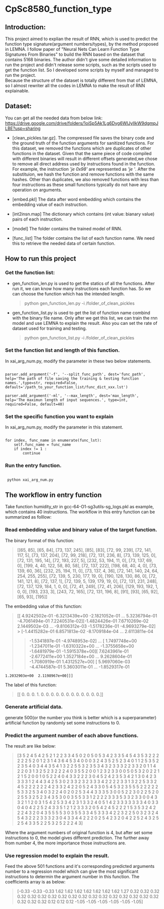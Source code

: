 # CpSc8580_function_type

## Introduction:

This project aimed to explian the result of RNN, which is used to predict the
function type signature(argument numbers/types), by the method proposed in LEMNA.
I follow paper of "Neural Nets Can Learn Function Type Signatures From Binaries"
to build the RNN based on the dataset that contains 5168 binaries. The author
didn't give some detailed information to run the project and didn't release some
scripts, such as the scripts used to get the function list.
So I developed some scripts by myself and managed to run the project. <br />
Because the structure of the dataset is totally different from that of LEMNA, so
I almost rewriter all the codes in LEMNA to make the result of RNN explainable.

## Dataset:

You can get all the needed data from below link:
https://drive.google.com/drive/folders/1oiSp5Ak1Lg6Dyg6WIJylIkW9dgmpJLBE?usp=sharing

- [clean_pickles.tar.gz]. The compressed file saves the binary code and the ground truth of the function arguments for sanitized functions. For this dataset, we removed the functions which are duplicates of other functions in the dataset. Given that the same piece of code compiled with different binaries will result in different offsets generated,we chose to remove all direct address used by instructions found in the function. For example, the instruction _'je 0x98'_ are represented as _'je '_. After the substituion, we hash the function and remove functions with the same hashes. Other than duplicates, we also removed functions with less than four instructions as these small functions typically do not have any operation on arguments.

- [embed.pkl] The data after word embedding which contains the embedding value
  of each instruction.

- [int2insn.map] The dictionary which contains (int value: bianary value) pairs
  of each instruction.

- [model] The folder contains the trained model of RNN.

- [func_list] The folder contains the list of each function name. We need this
  to retrieve the needed data of certain function.

## How to run this project

### Get the function list:

- gen_function_len.py is used to get the statics of all the functions. After
  run it, we can know how many instructions each function has. So we can choose
  the function which has the intended length.<br />

  > python gen_function_len.py -i /folder_of_clean_pickles

  <!-- > python gen_function_len.py -i /Users/tarus/OnlyInMac/dataset/eklavya/clean_pickles -->

- gen_function_list.py is used to get the list of function name combind with
  the binary file name. Only after we get this list, we can train the rnn model
  and use LEMNA to explain the result.
  Also you can set the rate of dataset used for training and testing.<br />
  > python gen_function_list.py -i /folder_of_clean_pickles
  <!-- > python gen_function_list.py -i /Users/tarus/OnlyInMac/dataset/eklavya/clean_pickles -->

### Set the function list and length of this function.

In xai_arg_num.py, modify the parameter in these two below statements.

<pre><code>
parser.add_argument('-f', '--split_func_path', dest='func_path', help='The path of file saving the training & testing function names.',type=str, required=False, default='/path_to_your_function_list/func_dict_xxx.lst')

parser.add_argument('-ml', '--max_length', dest='max_length', help='The maximun length of input sequences.', type=int, required=False, default=40)
</code></pre>

### Set the specific function you want to explain

In xai_arg_num.py, modify the parameter in this statement.

<pre><code>
for index, func_name in enumerate(func_lst):
    self.func_name = func_name
    if index != 1 :
        continue
</code></pre>

### Run the entry function.

<pre><code>
 python xai_arg_num.py
</code></pre>

## The workflow in entry function

Take function humidity_str in gcc-64-O1-sg3utils-sg_logs.pkl as example, which
contains 40 instructions.
The workflow in this entry function can be summarized as folllow:

### Read embedding value and binary value of the target function.<br />

The binary format of this function:

> [[65, 85], [65, 84], [73, 137, 245], [85], [83], [72, 99, 239], [72, 141, 117, 5], [73, 137, 204], [72, 99, 218], [72, 131, 236, 8], [73, 139, 125, 0], [72, 131, 195, 14], [72, 193, 227, 5], [232, 53, 194, 11, 0], [73, 137, 69, 0], [199, 4, 40, 122, 58, 80, 58], [72, 137, 222], [198, 68, 40, 4, 0], [73, 139, 60, 36], [232, 25, 194, 11, 0], [73, 137, 4, 36], [72, 141, 140, 24, 64, 254, 255, 255], [72, 139, 5, 230, 177, 19, 0], [190, 128, 130, 86, 0], [72, 141, 121, 8], [72, 137, 1], [72, 139, 5, 139, 179, 19, 0], [72, 131, 231, 248], [72, 137, 129, 184, 1, 0, 0], [72, 41, 249], [72, 41, 206], [129, 193, 192, 1, 0, 0], [193, 233, 3], [243, 72, 165], [72, 131, 196, 8], [91], [93], [65, 92], [65, 93], [195]]

The embedding value of this function:

> [[ 4.9242502e-01 -6.3213439e+00 -2.1821052e-01 ... 5.3236794e-01
> -4.7061494e-01 7.2240531e-02][-1.4824426e-01 7.6710269e-02 2.1449502e-03 ... -9.8106312e-03 -1.5178236e-01 -4.9693279e-02] > [-1.4415282e-01 6.8571813e-02 -8.1709184e-04 ... 2.6113811e-04
> > -1.5341897e-01 -4.9748953e-02]
> ...
> [ 1.7497748e+00 -1.2347011e-01 -1.6310322e+00 ... -1.3755658e+00
> -1.6481979e-01 -1.5915378e+00][ 7.6243961e-01 -2.6772411e+00 1.3527184e+00 ... 9.2628604e-01 -1.7080919e-01 1.4312527e+00]
> [ 5.9697060e-03 -4.4744587e-01 5.3603011e-01 ... -1.8529317e-01

    1.2032903e+00  2.1198967e+00]]]

The label of this function:

> [[ 0. 0. 0. 1. 0. 0. 0. 0. 0. 0. 0. 0. 0. 0. 0. 0.]]

### Generate artificial data.

generate 500(or the number you think is better which is a superparameter) artificial function by randomly set some instructions to 0.

### Predict the argument number of each above functions.

The result are like below:

> [3 5 2 4 5 4 2 5 2 1 2 2 3 3 4 5 0 2 0 5 0 5 3 4 2 3 3 5 4 5 4 3 5 3 2 2 2
> 2 2 2 5 2 0 1 2 3 1 4 3 6 4 5 3 4 0 0 0 3 2 4 3 5 2 5 2 3 4 0 1 1 2 5 3 5
> 2 2 3 5 4 0 3 4 4 3 5 4 1 3 2 2 5 5 3 2 3 5 3 4 3 2 3 3 3 2 2 3 3 2 0 1 1
> 4 2 2 0 3 1 3 2 5 2 3 2 2 2 4 0 3 5 5 2 0 0 1 2 3 2 3 3 0 0 5 0 5 3 2 0 2
> 2 1 2 1 5 2 0 0 1 0 5 2 2 4 0 4 3 3 2 2 2 3 0 4 5 2 4 2 3 5 3 4 2 1 3 0 4
> 2 3 3 3 3 1 2 4 4 3 4 2 5 3 0 2 3 3 2 3 2 3 3 3 4 2 2 2 2 3 3 1 3 2 2 5 3
> 3 2 4 5 2 2 2 2 2 2 4 2 3 3 2 4 2 2 0 5 2 4 3 3 0 5 4 5 3 2 3 5 5 5 2 2 2
> 2 2 5 3 3 2 5 3 4 0 3 2 2 4 0 2 0 2 5 3 4 4 3 3 3 5 3 0 0 5 2 2 3 0 2 2 5
> 2 0 2 5 5 3 2 5 2 3 4 3 5 3 0 0 3 5 5 3 3 1 2 2 2 2 3 3 3 5 3 3 2 3 3 0 0
> 4 3 3 2 1 1 2 0 3 1 5 4 2 5 3 3 4 2 3 1 3 3 2 4 0 5 1 4 2 3 3 3 3 3 3 3 4
> 0 3 3 0 4 0 4 2 2 5 2 4 3 3 5 1 2 1 2 3 3 3 2 0 5 4 2 4 5 2 2 2 1 5 3 5 3
> 2 4 2 2 2 4 3 2 0 4 3 5 5 5 5 3 0 3 5 5 3 3 4 5 3 3 3 4 2 2 3 2 2 5 0 3 2
> 3 2 4 5 4 3 2 2 2 3 3 3 2 3 0 4 3 3 4 4 2 2 2 0 2 5 4 2 3 2 0 4 2 2 5 2 4
> 3 2 5 2 5 4 3 3 5 2 2 5 3 2 5 2 2 2 4 3]

Where the argument numbers of original function is 4, but after set some
instructions to 0, the model gives different prediction. The further away from
number 4, the more importance those instructions are.

### Use regression model to explain the result.

Feed the above 501 functions and it's corresponding predicted arguments number
to a regression model which can give the most significant instructions to
determin the argument number in this function. The coefficients array is as below:

> [-0.33 -0.33 -0.33 1.62 1.62 1.62 1.62 1.62 1.62 1.62 1.27 0.32
> 0.32 0.32 0.32 0.32 0.32 0.32 0.32 0.32 0.32 0.32 0.32 0.32
> 0.32 0.32 0.32 0.32 0.32 0.32 0.32 0.12 0.12 0.12 -1.05 -1.05
> -1.05 -1.05 -1.05 -1.05]

